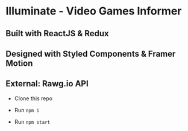 # Illuminate - Video Games Informer 
## Built with ReactJS & Redux
## Designed with Styled Components & Framer Motion
## External: Rawg.io API

* Clone this repo

* Run ```npm i```

* Run ```npm start```
